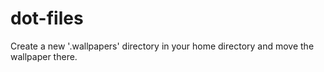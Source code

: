 # dot-files
Create a new '.wallpapers' directory in your home directory and move the wallpaper there.
